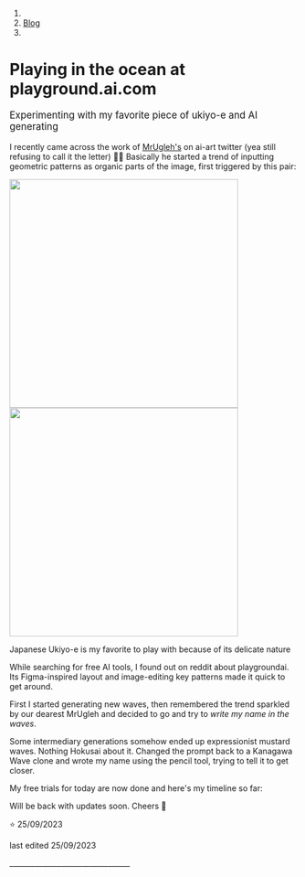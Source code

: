 <head>
    <meta http-equiv="Content-Type" content="text/html; charset=UTF-8">
    <title>Playing in the ocean at playground.ai.com</title>
    <script src="https://code.jquery.com/jquery-3.3.1.slim.min.js" integrity="sha384-q8i/X+965DzO0rT7abK41JStQIAqVgRVzpbzo5smXKp4YfRvH+8abtTE1Pi6jizo" crossorigin="anonymous"></script>
    <script src="https://cdn.jsdelivr.net/npm/popper.js@1.14.7/dist/umd/popper.min.js" integrity="sha384-UO2eT0CpHqdSJQ6hJty5KVphtPhzWj9WO1clHTMGa3JDZwrnQq4sF86dIHNDz0W1" crossorigin="anonymous"></script>
    <script src="https://cdn.jsdelivr.net/npm/bootstrap@4.3.1/dist/js/bootstrap.min.js" integrity="sha384-JjSmVgyd0p3pXB1rRibZUAYoIIy6OrQ6VrjIEaFf/nJGzIxFDsf4x0xIM+B07jRM" crossorigin="anonymous"></script>
    <link rel="stylesheet" href="https://cdn.jsdelivr.net/npm/bootstrap@4.3.1/dist/css/bootstrap.min.css" integrity="sha384-ggOyR0iXCbMQv3Xipma34MD+dH/1fQ784/j6cY/iJTQUOhcWr7x9JvoRxT2MZw1T" crossorigin="anonymous">
    <link rel="stylesheet" type="text/css" href="../main.css">
    <link href="https://fonts.googleapis.com/css?family=Montserrat:400,600,900&display=swap" rel="stylesheet">
    <link rel="stylesheet" href="https://cdn.jsdelivr.net/npm/bootstrap-icons@1.3.0/font/bootstrap-icons.css">
    <link rel="shortcut icon" href="http://juliadebelli.com/favicon.ico" type="image/x-icon">
    <meta name="viewport" content="width=device-width, initial-scale=1.0">
    <!--  favicon -->
    <link rel="apple-touch-icon" sizes="180x180" href="../assets/favicon/apple-touch-icon.png">
    <link rel="icon" type="image/png" sizes="32x32" href="../assets/favicon/favicon-32x32.png">
    <link rel="icon" type="image/png" sizes="16x16" href="../assets/favicon/favicon-16x16.png">
    <link rel="manifest" href="../assets/favicon/site.webmanifest">
    <!-- favicon -->
</head>

<body>
    <section>
      <nav aria-label="breadcrumb">
            <ol class="breadcrumb mx-2">
                <li class="pr-1">
                <i class="bi bi-arrow-left"></i></li>
                <a href="../blog.html">
                <li class="breadcrumb-item">
                Blog
                </a>
                </li>
                <li class="breadcrumb-item active" aria-current="page"></li>
            </ol>
        </nav>
    </section>

# Playing in the ocean at playground.ai.com
<p style="font-size: 1.2em;">Experimenting with my favorite piece of ukiyo-e and AI generating</p>


I recently came across the work of <a href="https://twitter.com/MrUgleh" target="_blank">MrUgleh's</a> on ai-art twitter (yea still refusing to call it the letter)
⃪⃪
Basically he started a trend of inputting geometric patterns as organic parts of the image, first triggered by this pair:

<div style="display: flex; flex-wrap: wrap;"><img src="assets/spiral.jpg" height="400px"><br><img src="assets/checkered.jpeg" height="400px"></div>

Japanese Ukiyo-e is my favorite to play with because of its delicate nature

While searching for free AI tools, I found out on reddit about playgroundai. Its Figma-inspired layout and image-editing key patterns made it quick to get around.

First I started generating new waves, then remembered the trend sparkled by our dearest MrUgleh and decided to go and try to *write my name in the waves*.

Some intermediary generations somehow ended up expressionist mustard waves. Nothing Hokusai about it. Changed the prompt back to a Kanagawa Wave clone and wrote my name using the pencil tool, trying to tell it to get closer.

My free trials for today are now done and here's my timeline so far:


Will be back with updates soon. Cheers 🍶

<p>⭐️ 25/09/2023</p>
<p>last edited 25/09/2023</p>
_________________________________
</body>

